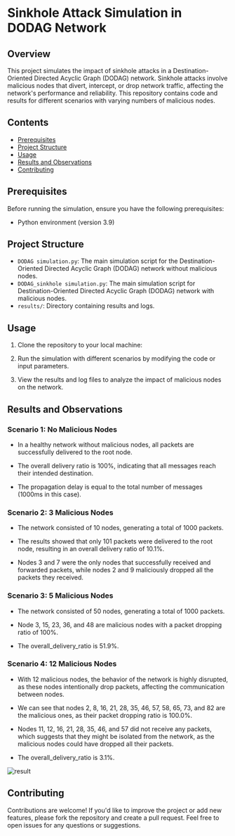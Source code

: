 # Sinkhole Attack Simulation in DODAG Network

## Overview

This project simulates the impact of sinkhole attacks in a Destination-Oriented Directed Acyclic Graph (DODAG) network. Sinkhole attacks involve malicious nodes that divert, intercept, or drop network traffic, affecting the network's performance and reliability. This repository contains code and results for different scenarios with varying numbers of malicious nodes.


## Contents

- [Prerequisites](#prerequisites)
- [Project Structure](#project-structure)
- [Usage](#usage)
- [Results and Observations](#results-and-observations)
- [Contributing](#contributing)

## Prerequisites

Before running the simulation, ensure you have the following prerequisites:

- Python environment (version 3.9)

## Project Structure

- `DODAG simulation.py`: The main simulation script for the Destination-Oriented Directed Acyclic Graph (DODAG) network without malicious nodes.
- `DODAG_sinkhole simulation.py`: The main simulation script for Destination-Oriented Directed Acyclic Graph (DODAG) network with malicious nodes.
- `results/`: Directory containing results and logs.

## Usage

1. Clone the repository to your local machine:

2. Run the simulation with different scenarios by modifying the code or input parameters.

3. View the results and log files to analyze the impact of malicious nodes on the network.

## Results and Observations

### Scenario 1: No Malicious Nodes

- In a healthy network without malicious nodes, all packets are successfully delivered to the root node.

- The overall delivery ratio is 100%, indicating that all messages reach their intended destination.

- The propagation delay is equal to the total number of messages (1000ms in this case).

### Scenario 2: 3 Malicious Nodes

- The network consisted of 10 nodes, generating a total of 1000 packets. 

- The results showed that only 101 packets were delivered to the root node, resulting in an overall delivery ratio of 10.1%. 

- Nodes 3 and 7 were the only nodes that successfully received and forwarded packets, while nodes 2 and 9 maliciously dropped all the packets they received.



### Scenario 3: 5 Malicious Nodes

- The network consisted of 50 nodes, generating a total of 1000 packets.
  
- Node 3, 15, 23, 36, and 48 are malicious nodes with a packet dropping ratio of 100%.

- The overall_delivery_ratio is 51.9%.



### Scenario 4: 12 Malicious Nodes

- With 12 malicious nodes, the behavior of the network is highly disrupted, as these nodes intentionally drop packets, affecting the communication between nodes.

- We can see that nodes 2, 8, 16, 21, 28, 35, 46, 57, 58, 65, 73, and 82 are the malicious ones, as their packet dropping ratio is 100.0%. 

- Nodes 11, 12, 16, 21, 28, 35, 46, and 57 did not receive any packets, which suggests that they might be isolated from the network, as the malicious nodes could have dropped all their packets.

- The overall_delivery_ratio is 3.1%. 

![result](https://github.com/saimadib/Sinkhole_attack/assets/88191474/a14952c3-f5c8-4904-8606-88affa9fc569)

## Contributing

Contributions are welcome! If you'd like to improve the project or add new features, please fork the repository and create a pull request. Feel free to open issues for any questions or suggestions.

